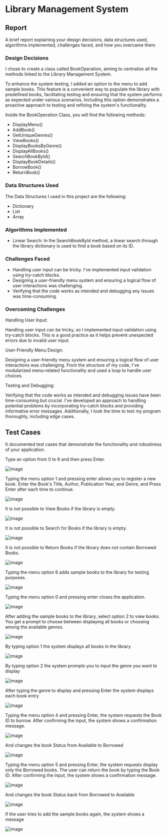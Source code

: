 # Library Management System

## Report
A brief report explaining your design decisions, data structures used, algorithms implemented, challenges faced, and how you overcame them.

### Design Decisions

I chose to create a class called BookOperation, aiming to centralize all the methods linked to the Library Management System.

To enhance the system testing, I added an option to the menu to add sample books. This feature is a convenient way to populate the library with predefined books, facilitating testing and ensuring that the system performs as expected under various scenarios. Including this option demonstrates a proactive approach to testing and refining the system's functionality.

Inside the BookOperation Class, you will find the following methods: 
- DisplayMenu()
- AddBook()
- GetUniqueGenres()
- ViewBooks()
- DisplayBooksByGenre()
- DisplayAllBooks()
- SearchBookById()
- DisplayBookDetails()
- BorrowBook()
- ReturnBook()

### Data Structures Used

The Data Structures I used in this project are the following:

- Dictionary
- List
- Array

### Algorithms Implemented

- Linear Search: In the SearchBookById method, a linear search through the library dictionary is used to find a book based on its ID.

### Challenges Faced

- Handling user input can be tricky. I've implemented input validation using try-catch blocks.
- Designing a user-friendly menu system and ensuring a logical flow of user interactions was challenging.
- Verifying that the code works as intended and debugging any issues was time-consuming. 

### Overcoming Challenges

Handling User Input:

Handling user input can be tricky, so I implemented input validation using try-catch blocks. This is a good practice as it helps prevent unexpected errors due to invalid user input. 

User-Friendly Menu Design:

Designing a user-friendly menu system and ensuring a logical flow of user interactions was challenging. From the structure of my code, I've modularized menu-related functionality and used a loop to handle user choices. 

Testing and Debugging:

Verifying that the code works as intended and debugging issues have been time-consuming but crucial. I've developed an approach to handling potential problems by incorporating try-catch blocks and providing informative error messages. Additionally, I took the time to test my program thoroughly, including edge cases.

## Test Cases
It documented test cases that demonstrate the functionality and robustness of your application.

Type an option from 0 to 6 and then press Enter.

![image](https://github.com/stefanoturcarelli/LibraryManagementSystem/assets/67341828/df0d1691-9d09-4a92-b466-6ba6c8138ba3)

Typing the menu option 1 and pressing enter allows you to register a new book. Enter the Book's Title, Author, Publication Year, and Genre, and Press Enter after each time to continue.

![image](https://github.com/stefanoturcarelli/LibraryManagementSystem/assets/67341828/0ccd6be3-5d7d-484d-8a00-9b471069385d)

It is not possible to View Books if the library is empty.

![image](https://github.com/stefanoturcarelli/LibraryManagementSystem/assets/67341828/110ba0a3-637b-490a-b999-6bc1726f145c)

It is not possible to Search for Books if the library is empty.

![image](https://github.com/stefanoturcarelli/LibraryManagementSystem/assets/67341828/02411ab1-a518-4e16-93e3-3b53f462d742)

It is not possible to Return Books if the library does not contain Borrowed Books.

![image](https://github.com/stefanoturcarelli/LibraryManagementSystem/assets/67341828/9636c393-e441-49c3-b063-389b628a394d)

Typing the menu option 6 adds sample books to the library for testing purposes.

![image](https://github.com/stefanoturcarelli/LibraryManagementSystem/assets/67341828/30f26222-0799-4a2f-bab1-62afbf72cc73)

Typing the menu option 0 and pressing enter closes the application. 

![image](https://github.com/stefanoturcarelli/LibraryManagementSystem/assets/67341828/69f16ef7-5fc2-49cd-b3da-06b26d1d9bc5)

After adding the sample books to the library, select option 2 to view books. You get a prompt to choose between displaying all books or choosing among the available genres. 

![image](https://github.com/stefanoturcarelli/LibraryManagementSystem/assets/67341828/f6aeaf41-9c8a-4429-a70b-762c8317c417)

By typing option 1 the system displays all books in the library

![image](https://github.com/stefanoturcarelli/LibraryManagementSystem/assets/67341828/ec5397ca-3332-4e82-ac6b-ec44dfeb1250)

By typing option 2 the system prompts you to input the genre you want to display

![image](https://github.com/stefanoturcarelli/LibraryManagementSystem/assets/67341828/79037082-9e52-4cf4-aa39-3face9fc2668)

After typing the genre to display and pressing Enter the system displays each book entry

![image](https://github.com/stefanoturcarelli/LibraryManagementSystem/assets/67341828/ca16d92f-c836-4c64-b4bd-76b1a55af001)

Typing the menu option 4 and pressing Enter, the system requests the Book ID to borrow. After confirming the input, the system shows a confirmation message. 

![image](https://github.com/stefanoturcarelli/LibraryManagementSystem/assets/67341828/fd9e207b-9663-45a3-afbe-a40ffc6a46d3)

And changes the book Status from Available to Borrowed

![image](https://github.com/stefanoturcarelli/LibraryManagementSystem/assets/67341828/9e155725-1912-4bd1-9644-3274277d6ce3)

Typing the menu option 5 and pressing Enter, the system requests display only the Borrowed books. The user can return the book by typing the Book ID. After confirming the input, the system shows a confirmation message. 

![image](https://github.com/stefanoturcarelli/LibraryManagementSystem/assets/67341828/1468e32e-e949-40ec-a3e4-9b1a108f2471)

And changes the book Status back from Borrowed to Available

![image](https://github.com/stefanoturcarelli/LibraryManagementSystem/assets/67341828/2e03f383-8a3b-4cbe-98d4-82b3dfea536f)

If the user tries to add the sample books again, the system shows a message

![image](https://github.com/stefanoturcarelli/LibraryManagementSystem/assets/67341828/76bf444f-7d73-4ee1-843f-e2140eb28766)
